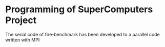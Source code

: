 # Programming of SuperComputers Project

The serial code of fire-benchmark has been developed to a parallel code written with MPI
